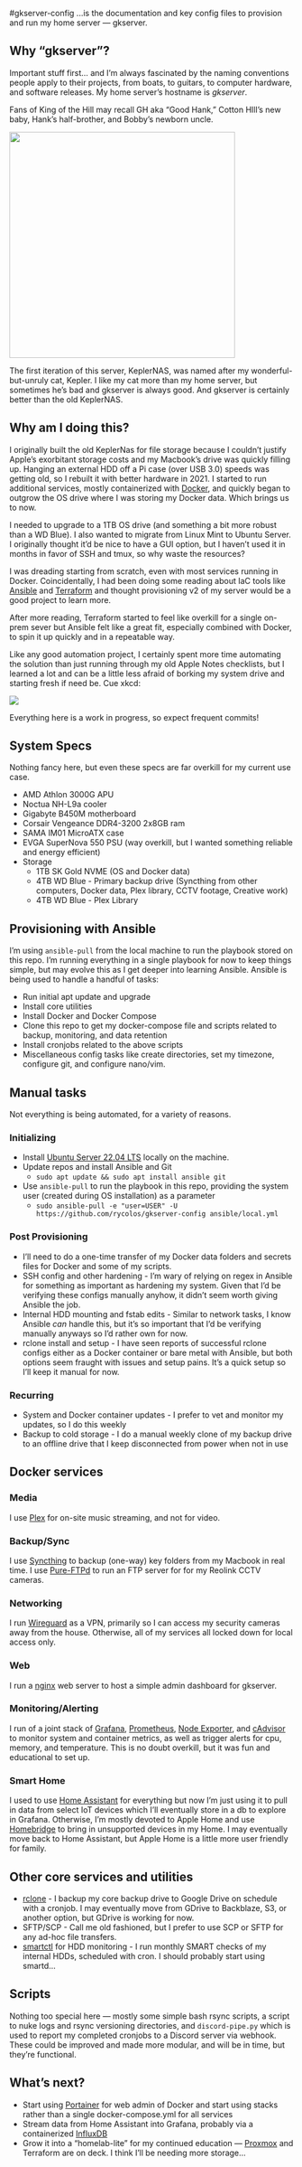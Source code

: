 #gkserver-config
...is the documentation and key config files to provision and run my home server — gkserver.

## Why “gkserver”?

Important stuff first… and I’m always fascinated by the naming conventions people apply to their projects, from boats, to guitars, to computer hardware, and software releases. My home server’s hostname is *gkserver*. 

Fans of King of the Hill may recall GH aka “Good Hank,” Cotton HIll’s new baby, Hank’s half-brother, and Bobby’s newborn uncle.

<img src="https://preview.redd.it/ol24q6vy94d71.jpg?auto=webp&s=feab8a307dd1c6d0b9866f9cff7a696381778b80" width="400">

The first iteration of this server, KeplerNAS, was named after my wonderful-but-unruly cat, Kepler. I like my cat more than my home server, but sometimes he’s bad and gkserver is always good. And gkserver is certainly better than the old KeplerNAS.

## Why am I doing this?

I originally built the old KeplerNas for file storage because I couldn’t justify Apple’s exorbitant storage costs and my Macbook’s drive was quickly filling up. Hanging an external HDD off a Pi case (over USB 3.0) speeds was getting old, so I rebuilt it with better hardware in 2021. I started to run additional services, mostly containerized with [Docker](https://www.docker.com), and quickly began to outgrow the OS drive where I was storing my Docker data. Which brings us to now. 

I needed to upgrade to a 1TB OS drive (and something a bit more robust than a WD Blue). I also wanted to migrate from Linux Mint to Ubuntu Server. I originally thought it’d be nice to have a GUI option, but I haven’t used it in months in favor of SSH and tmux, so why waste the resources? 

I was dreading starting from scratch, even with most services running in Docker. Coincidentally, I had been doing some reading about IaC tools like [Ansible](https://www.ansible.com) and [Terraform](https://www.terraform.io) and thought provisioning v2 of my server would be a good project to learn more. 

After more reading, Terraform started to feel like overkill for a single on-prem sever but Ansible felt like a great fit, especially combined with Docker, to spin it up quickly and in a repeatable way. 

Like any good automation project, I certainly spent more time automating the solution than just running through my old Apple Notes checklists, but I learned a lot and can be a little less afraid of borking my system drive and starting fresh if need be. Cue xkcd:

![](https://imgs.xkcd.com/comics/automation.png)

Everything here is a work in progress, so expect frequent commits!

## System Specs

Nothing fancy here, but even these specs are far overkill for my current use case. 

- AMD Athlon 3000G APU
- Noctua NH-L9a cooler
- Gigabyte B450M motherboard
- Corsair Vengeance DDR4-3200 2x8GB ram
- SAMA IM01 MicroATX case
- EVGA SuperNova 550 PSU (way overkill, but I wanted something reliable and energy efficient)
- Storage
    - 1TB SK Gold NVME (OS and Docker data)
    - 4TB WD Blue - Primary backup drive (Syncthing from other computers, Docker data, Plex library, CCTV footage, Creative work)
    - 4TB WD Blue - Plex Library

## Provisioning with Ansible

I’m using `ansible-pull` from the local machine to run the playbook stored on this repo. I’m running everything in a single playbook for now to keep things simple, but may evolve this as I get deeper into learning Ansible. Ansible is being used to handle a handful of tasks:

- Run initial apt update and upgrade
- Install core utilities
- Install Docker and Docker Compose
- Clone this repo to get my docker-compose file and scripts related to backup, monitoring, and data retention
- Install cronjobs related to the above scripts
- Miscellaneous config tasks like create directories, set my timezone, configure git, and configure nano/vim.

## Manual tasks

Not everything is being automated, for a variety of reasons.

### Initializing

- Install [Ubuntu Server 22.04 LTS](https://ubuntu.com/download/server) locally on the machine.
- Update repos and install Ansible and Git
    - `sudo apt update && sudo apt install ansible git`
- Use `ansible-pull` to run the playbook in this repo, providing the system user (created during OS installation) as a parameter
    - `sudo ansible-pull -e "user=USER" -U https://github.com/rycolos/gkserver-config ansible/local.yml`

### Post Provisioning

- I’ll need to do a one-time transfer of my Docker data folders and secrets files for Docker and some of my scripts.
- SSH config and other hardening - I’m wary of relying on regex in Ansible for something as important as hardening my system. Given that I’d be verifying these configs manually anyhow, it didn’t seem worth giving Ansible the job.
- Internal HDD mounting and fstab edits - Similar to network tasks, I know Ansible *can* handle this, but it’s so important that I’d be verifying manually anyways so I’d rather own for now.
- rclone install and setup - I have seen reports of successful rclone configs either as a Docker container or bare metal with Ansible, but both options seem fraught with issues and setup pains. It’s a quick setup so I’ll keep it manual for now.

### Recurring

- System and Docker container updates - I prefer to vet and monitor my updates, so I do this weekly
- Backup to cold storage - I do a manual weekly clone of my backup drive to an offline drive that I keep disconnected from power when not in use

## Docker services

### Media

I use [Plex](https://hub.docker.com/r/linuxserver/plex) for on-site music streaming, and not for video.

### Backup/Sync

I use [Syncthing](https://hub.docker.com/r/linuxserver/syncthing) to backup (one-way) key folders from my Macbook in real time. I use [Pure-FTPd](https://hub.docker.com/r/stilliard/pure-ftpd/) to run an FTP server for for my Reolink CCTV cameras.

### Networking

I run [Wireguard](https://hub.docker.com/r/linuxserver/wireguard) as a VPN, primarily so I can access my security cameras away from the house. Otherwise, all of my services all locked down for local access only.

### Web

I run a [nginx](https://hub.docker.com/_/nginx) web server to host a simple admin dashboard for gkserver.  

### Monitoring/Alerting

I run of a joint stack of [Grafana](https://hub.docker.com/r/grafana/grafana/), [Prometheus](https://hub.docker.com/r/prom/prometheus), [Node Exporter](https://github.com/prometheus/node_exporter), and [cAdvisor](https://github.com/google/cadvisor) to monitor system and container metrics, as well as trigger alerts for cpu, memory, and temperature. This is no doubt overkill, but it was fun and educational to set up.

### Smart Home

I used to use [Home Assistant](https://hub.docker.com/_/nginx) for everything but now I’m just using it to pull in data from select IoT devices which I’ll eventually store in a db to explore in Grafana. Otherwise, I’m mostly devoted to Apple Home and use [Homebridge](https://github.com/oznu/docker-homebridge) to bring in unsupported devices in my Home. I may eventually move back to Home Assistant, but Apple Home is a little more user friendly for family.

## Other core services and utilities

- [rclone](https://rclone.org) - I backup my core backup drive to Google Drive on schedule with a cronjob. I may eventually move from GDrive to Backblaze, S3, or another option, but GDrive is working for now.
- SFTP/SCP - Call me old fashioned, but I prefer to use SCP or SFTP for any ad-hoc file transfers.
- [smartctl](https://www.smartmontools.org) for HDD monitoring - I run monthly SMART checks of my internal HDDs, scheduled with cron. I should probably start using smartd…

## Scripts

Nothing too special here — mostly some simple bash rsync scripts, a script to nuke logs and rsync versioning directories, and `discord-pipe.py`  which is used to report my completed cronjobs to a Discord server via webhook. These could be improved and made more modular, and will be in time, but they’re functional.

## What’s next?

- Start using [Portainer](https://www.portainer.io) for web admin of Docker and start using stacks rather than a single docker-compose.yml for all services
- Stream data from Home Assistant into Grafana, probably via a containerized [InfluxDB](https://www.google.com/search?client=safari&rls=en&q=influxdb&ie=UTF-8&oe=UTF-8)
- Grow it into a “homelab-lite” for my continued education — [Proxmox](https://www.proxmox.com/en/) and Terraform are on deck. I think I’ll be needing more storage…
